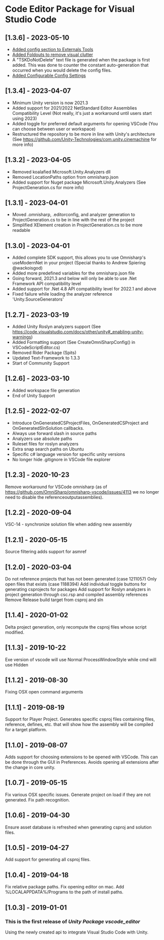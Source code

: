 # Code Editor Package for Visual Studio Code

## [1.3.6] - 2023-05-10

- [Added config section to Externals Tools](https://github.com/Chizaruu/com.tsk.ide.vscode/commit/8da03f5885c268eaecdfd904e6a324be9bf9b82a)
- [Added Foldouts to remove visual clutter](https://github.com/Chizaruu/com.tsk.ide.vscode/commit/ba73359980ad49f8eca6d485eda6f54e76a2bbff)
- A "TSKDoNotDelete" text file is generated when the package is first added. This was done to counter the constant auto-generation that occurred when you would delete the config files.
- [Added Configurable Config Settings](https://github.com/Chizaruu/com.tsk.ide.vscode/commit/d7a33951346235a91606e258cb206cc68e65e723)

## [1.3.4] - 2023-04-07

- Minimum Unity version is now 2021.3
- Added support for 2021/2022 NetStandard Editor Assemblies Compatibility Level (Not really, it's just a workaround until users start using 2023)
- Added toggle for preferred default arguments for opening VSCode (You can choose between user or workspace)
- Restructured the repository to be more in line with Unity's architecture (See <https://github.com/Unity-Technologies/com.unity.cinemachine> for more info)

## [1.3.2] - 2023-04-05

- Removed koalafied Microsoft.Unity.Analyzers dll
- Removed LocationPaths option from omnisharp.json
- Added support for Nuget package Microsoft.Unity.Analyzers (See ProjectGeneration.cs for more info)

## [1.3.1] - 2023-04-01

- Moved .omnisharp, .editorconfig, and analyzer generation to ProjectGeneration.cs to be in line with the rest of the project
- Simplified XElement creation in ProjectGeneration.cs to be more readable

## [1.3.0] - 2023-04-01

- Added complete SDK support, this allows you to use Omnisharp's useModernNet in your project (Special thanks to Andrew Spiering @wackoisgod)
- Added more predefined variables for the omnisharp.json file
- Going forward, 2021.3 and below will only be able to use .Net Framework API compatibility level
- Added support for .Net 4.8 API compatibility level for 2022.1 and above
- Fixed failure while loading the analyzer reference 'Unity.SourceGenerators'

## [1.2.7] - 2023-03-19

- Added Unity Roslyn analyzers support (See <https://code.visualstudio.com/docs/other/unity#_enabling-unity-warnings>)
- Added Formatting support (See CreateOmniSharpConfig() in VSCodeScriptEditor.cs)
- Removed Rider Package (Spits)
- Updated Text-Framework to 1.3.3
- Start of Community Support

## [1.2.6] - 2023-03-10

- Added workspace file generation
- End of Unity Support

## [1.2.5] - 2022-02-07

- Introduce OnGeneratedCSProjectFiles, OnGeneratedCSProject and OnGeneratedSlnSolution callbacks.
- Always use forward slash in source paths
- Analyzers use absolute paths
- Ruleset files for roslyn analyzers
- Extra snap search paths on Ubuntu
- Specific c# language version for specific unity versions
- No longer hide .gitignore in VSCode file explorer

## [1.2.3] - 2020-10-23

Remove workaround for VSCode omnisharp (as of <https://github.com/OmniSharp/omnisharp-vscode/issues/4113> we no longer need to disable the referenceoutputassemblies).

## [1.2.2] - 2020-09-04

VSC-14 - synchronize solution file when adding new assembly

## [1.2.1] - 2020-05-15

Source filtering adds support for asmref

## [1.2.0] - 2020-03-04

Do not reference projects that has not been generated (case 1211057)
Only open files that exists (case 1188394)
Add individual toggle buttons for generating csprojects for packages
Add support for Roslyn analyzers in project generation through csc.rsp and compiled assembly references
Remove Release build target from csproj and sln

## [1.1.4] - 2020-01-02

Delta project generation, only recompute the csproj files whose script modified.

## [1.1.3] - 2019-10-22

Exe version of vscode will use Normal ProcessWindowStyle while cmd will use Hidden

## [1.1.2] - 2019-08-30

Fixing OSX open command arguments

## [1.1.1] - 2019-08-19

Support for Player Project. Generates specific csproj files containing files, reference, defines,
etc. that will show how the assembly will be compiled for a target platform.

## [1.1.0] - 2019-08-07

Adds support for choosing extensions to be opened with VSCode. This can be done through the GUI in Preferences.
Avoids opening all extensions after the change in core unity.

## [1.0.7] - 2019-05-15

Fix various OSX specific issues.
Generate project on load if they are not generated.
Fix path recognition.

## [1.0.6] - 2019-04-30

Ensure asset database is refreshed when generating csproj and solution files.

## [1.0.5] - 2019-04-27

Add support for generating all csproj files.

## [1.0.4] - 2019-04-18

Fix relative package paths.
Fix opening editor on mac.
Add %LOCALAPPDATA%/Programs to the path of install paths.

## [1.0.3] - 2019-01-01

### This is the first release of _Unity Package vscode_editor_

Using the newly created api to integrate Visual Studio Code with Unity.
